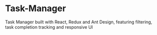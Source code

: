 # Task-Manager
Task Manager built with React, Redux and Ant Design, featuring filtering, task completion tracking and responsive UI

